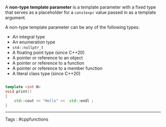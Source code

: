 A **non-type template parameter** is a template parameter with a fixed type that serves as a placeholder for a `constexpr` value passed in as a template argument. 

A non-type template parameter can be any of the following types:
- An integral type
- An enumeration type
- `std::nullptr_t`
- A floating point type (since C++20)
- A pointer or reference to an object
- A pointer or reference to a function
- A pointer or reference to a member function
- A literal class type (since C++20)

```cpp 

template <int N> 
void print()
{
	std::cout << "Hello" <<  std::endl ; 
}
```
___
Tags :  #cppfunctions 
